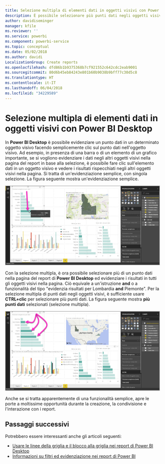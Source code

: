 ```yaml
---
title: Selezione multipla di elementi dati in oggetti visivi con Power BI Desktop
description: È possibile selezionare più punti dati negli oggetti visivi di Power BI Desktop con un semplice CTRL+clic
author: davidiseminger
manager: kfile
ms.reviewer: ''
ms.service: powerbi
ms.component: powerbi-service
ms.topic: conceptual
ms.date: 05/02/2018
ms.author: davidi
LocalizationGroup: Create reports
ms.openlocfilehash: dfd86b1b9375368b7cf921552c642cdc2eab9001
ms.sourcegitcommit: 80d6b45eb84243e801b60b9038b9bff77c30d5c8
ms.translationtype: HT
ms.contentlocale: it-IT
ms.lasthandoff: 06/04/2018
ms.locfileid: "34229589"
---
```

# <a name="multi-select-data-elements-in-visuals-using-power-bi-desktop"></a>Selezione multipla di elementi dati in oggetti visivi con Power BI Desktop

In **Power BI Desktop** è possibile evidenziare un punto dati in un determinato oggetto visivo facendo semplicemente clic sul punto dati nell'oggetto visivo. Ad esempio, in presenza di una barra o di un elemento di un grafico importante, se si vogliono evidenziare i dati negli altri oggetti visivi nella pagina del report in base alla selezione, è possibile fare clic sull'elemento dati in un oggetto visivo e vedere i risultati rispecchiati negli altri oggetti visivi nella pagina. Si tratta di un'evidenziazione semplice, con singola selezione. La figura seguente mostra un'evidenziazione semplice. 

![](media/desktop-multi-select/multi-select_01.png)

Con la selezione multipla, è ora possibile selezionare più di un punto dati nella pagina del report di **Power BI Desktop** ed evidenziare i risultati in tutti gli oggetti visivi nella pagina. Ciò equivale a un'istruzione **and** o a funzionalità del tipo "evidenzia risultati per Lombardia **and** Piemonte". Per la selezione multipla di punti dati negli oggetti visivi, è sufficiente usare **CTRL+clic** per selezionare più punti dati. La figura seguente mostra **più punti dati** selezionati (selezione multipla).

![](media/desktop-multi-select/multi-select_02.png)

Anche se si tratta apparentemente di una funzionalità semplice, apre le porte a moltissime opportunità durante la creazione, la condivisione e l'interazione con i report. 

## <a name="next-steps"></a>Passaggi successivi

Potrebbero essere interessanti anche gli articoli seguenti:

* [Usare le linee della griglia e il blocco alla griglia nei report di Power BI Desktop](desktop-gridlines-snap-to-grid.md)
* [Informazioni su filtri ed evidenziazione nei report di Power BI](power-bi-reports-filters-and-highlighting.md)

